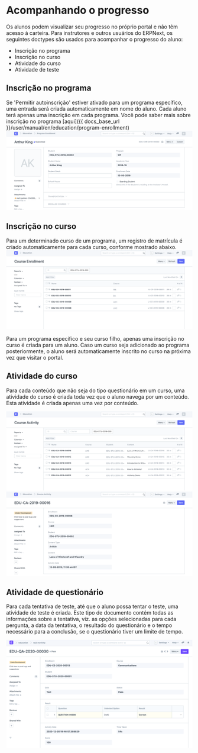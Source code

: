 # Acompanhando o progresso



Os alunos podem visualizar seu progresso no próprio portal e não têm acesso à carteira. Para instrutores e outros usuários do ERPNext, os seguintes doctypes são usados ​​para acompanhar o progresso do aluno:


* Inscrição no programa
* Inscrição no curso
* Atividade do curso
* Atividade de teste



## Inscrição no programa


Se 'Permitir autoinscrição' estiver ativado para um programa específico, uma entrada será criada automaticamente em nome do aluno. Cada aluno terá apenas uma inscrição em cada programa. Você pode saber mais sobre inscrição no programa [aqui](&lcub;&lcub; docs_base_url }}/user/manual/en/education/program-enrollment)
![Inscrição no Programa](/files/desk-program-enrollment.png)



## Inscrição no curso


Para um determinado curso de um programa, um registro de matrícula é criado automaticamente para cada curso, conforme mostrado abaixo.
![Lista de inscrição em cursos](/files/desk-course-enrollment-list.png)


Para um programa específico e seu curso filho, apenas uma inscrição no curso é criada para um aluno. Caso um curso seja adicionado ao programa posteriormente, o aluno será automaticamente inscrito no curso na próxima vez que visitar o portal.



## Atividade do curso


Para cada conteúdo que não seja do tipo questionário em um curso, uma atividade do curso é criada toda vez que o aluno navega por um conteúdo. Esta atividade é criada apenas uma vez por conteúdo.


![Lista de atividades do curso](/files/desk-course-activity-list.png)
![Atividade do curso](/files/desk-course-activity.png)



## Atividade de questionário


Para cada tentativa de teste, até que o aluno possa tentar o teste, uma atividade de teste é criada. Este tipo de documento contém todas as informações sobre a tentativa, viz. as opções selecionadas para cada pergunta, a data da tentativa, o resultado do questionário e o tempo necessário para a conclusão, se o questionário tiver um limite de tempo.


![Atividade do questionário](/files/desk-quiz-activity.png)



